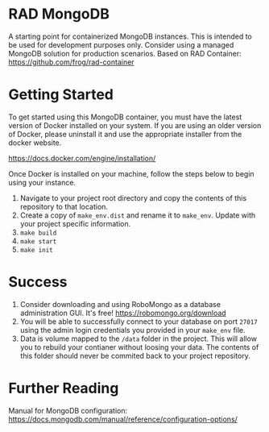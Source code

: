 # RAD MongoDB
A starting point for containerized MongoDB instances.  This is intended to be used for development purposes only.  Consider using a managed MongoDB solution for production scenarios.  Based on RAD Container:  https://github.com/frog/rad-container

# Getting Started
To get started using this MongoDB container, you must have the latest version of Docker installed on your system.  If you are using an older version of Docker, please uninstall it and use the appropriate installer from the docker website.

https://docs.docker.com/engine/installation/

Once Docker is installed on your machine, follow the steps below to begin using your instance.

1.  Navigate to your project root directory and copy the contents of this repository to that location.
2.  Create a copy of `make_env.dist` and rename it to `make_env`.  Update with your project specific information.
3.  `make build`
4.  `make start`
4.  `make init`

# Success
1.  Consider downloading and using RoboMongo as a database administration GUI.  It's free!  https://robomongo.org/download
2.  You will be able to successfully connect to your database on port `27017` using the admin login credentials you provided in your `make_env` file.
3.  Data is volume mapped to the `/data` folder in the project.  This will allow you to rebuild your contianer without loosing your data.  The contents of this folder should never be commited back to your project repository.


# Further Reading

Manual for MongoDB configuration:  https://docs.mongodb.com/manual/reference/configuration-options/